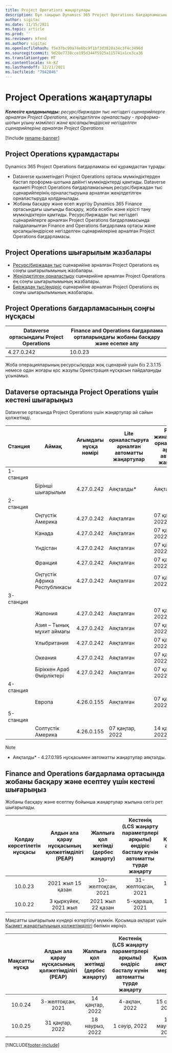 ```yaml
---
title: Project Operations жаңартулары
description: Бұл тақырып Dynamics 365 Project Operations бағдарламасының шығарылған нұсқалары туралы ақпарат береді.
author: sigitac
ms.date: 11/15/2021
ms.topic: article
ms.prod: ''
ms.reviewer: kfend
ms.author: sigitac
ms.openlocfilehash: f5e37bc90a74e6bc9f1bf3d3820a34c3f4c3496d
ms.sourcegitcommit: 9d20e7738cce195d344f5925a115741a1ce3ca36
ms.translationtype: MT
ms.contentlocale: kk-KZ
ms.lasthandoff: 12/21/2021
ms.locfileid: "7942846"
---
```

# <a name="project-operations-updates"></a>Project Operations жаңартулары

_**Келесіге қолданылады:** ресурс/биржадан тыс негіздегі сценарийлерге арналған Project Operations, жеңілдетілген орналастыру - проформа-шотын ұсыну мәмілесі және қосалқы/өндіріске негізделген сценарийлеріне арналған Project Operations_

[!include [rename-banner](~/includes/cc-data-platform-banner.md)]

## <a name="project-operations-components"></a>Project Operations құрамдастары

Dynamics 365 Project Operations бағдарламасы екі құрамдастан тұрады:

- Dataverse қызметіндегі Project Operations ортасы мүмкіндіктерден бастап проформа-шотына дейінгі мүмкіндіктерді қамтиды. Dataverse қызметі Project Operations бағдарламасының ресурс/биржадан тыс сценарийлерінің орналастыруына арналған жеңілдетілген орналастыруда қолданылады.
- Жобаны басқару және есеп жүргізу Dynamics 365 Finance ортасындағы шығынды басқару, жоба есебін және кірісті тану мүмкіндіктерін қамтиды. Ресурс/биржадан тыс негіздегі сценарийлерге арналған Project Operations бағдарламасында пайдаланылған Finance and Operations бағдарлама ортасы және қосалқы/өндіріске негізделген сценарийлеріне арналған Project Operations бағдарламасы.

## <a name="project-operations-release-notes"></a>Project Operations шығарылым жазбалары
- [Ресурс/биржадан тыс](whats-new-dec-2021-resource-based.md) сценарийіне арналған Project Operations ең соңғы шығарылымының жазбалары.
- [Жеңілдетілген орналастыру](../pro/whats-new/whats-new-dec-2021-lite.md) сценарийіне арналған Project Operations ең соңғы шығарылымының жазбалары.
- [Биржадан тыс/өндіріс](../prod-pma/whats-new/whats-new-oct-2021-stocked.md) сценарийіне арналған Project Operations ең соңғы шығарылымының жазбалары.

## <a name="project-operations-latest-version"></a>Project Operations бағдарламасының соңғы нұсқасы

| Dataverse ортасындағы Project Operations | Finance and Operations бағдарлама орталарындағы жобаны басқару және есепке алу | 
| --- | --- |
| 4.27.0.242 | 10.0.23 |

Жоба операцияларының ресурсы/қорда жоқ сценарий үшін біз 2.3.1.15 немесе одан жоғары қос жазулы Оркестрация нұсқасын пайдалануды ұсынамыз.

## <a name="release-schedule-for-project-operations-on-dataverse-environment"></a>Dataverse ортасында Project Operations үшін кестені шығарыңыз

Dataverse ортасында Project Operations үшін жаңартулар ай сайын қолжетімді. 

| Станция | Аймақ | Ағымдағы нұсқа нөмірі | Lite орналастыруға арналған автоматты жаңартулар | Ресурс/жинақталмаған орналастыруға арналған автоматты жаңартулар | Келесі нұсқа нөмірі | Келесі нұсқа жалпыға қолжетімді |
|-----------|-----------------------|-----------------|--------------------|---------------------|---------------------|---------------------|
| 1-станция |   &nbsp;              |    &nbsp;       | &nbsp;             |      &nbsp;         |      &nbsp;         |      &nbsp;         |
|   &nbsp;  | Бірінші шығарылым         |  4.27.0.242     | Аяқталды*          | Аяқталды*           | TBD                 | 14 қаңтар, 2022    |
| 2-станция |   &nbsp;              |    &nbsp;       | &nbsp;             |      &nbsp;         |      &nbsp;         |      &nbsp;         |
|   &nbsp;  | Оңтүстік Америка         |  4.27.0.242     | Аяқталған           | 07 қаңтар, 2022    | TBD                 | 14 қаңтар, 2022    |
|   &nbsp;  | Канада                |  4.27.0.242     | Аяқталған           | 07 қаңтар, 2022    | TBD                 | 14 қаңтар, 2022    |
|   &nbsp;  | Үндістан                 |  4.27.0.242     | Аяқталған           | 07 қаңтар, 2022    | TBD                 | 14 қаңтар, 2022    |
|   &nbsp;  | Франция                |  4.27.0.242     | Аяқталған           | 07 қаңтар, 2022    | TBD                 | 14 қаңтар, 2022    |
|   &nbsp;  | Оңтүстік Африка Республикасы          |  4.27.0.242     | Аяқталған           | 07 қаңтар, 2022    | TBD                 | 14 қаңтар, 2022    |
| 3-станция |      &nbsp;           |     &nbsp;      |     &nbsp;         |      &nbsp;         |      &nbsp;         |      &nbsp;         |
|   &nbsp;  | Жапония                 |  4.27.0.242     | Аяқталған           | 07 қаңтар, 2022    | TBD                 | 21 қаңтар, 2022    |
|   &nbsp;  | Азия – Тынық мұхит аймағы          |  4.27.0.242     | Аяқталған           | 07 қаңтар, 2022    | TBD                 | 21 қаңтар, 2022    |
|   &nbsp;  | Ұлыбритания         |  4.27.0.242     | Аяқталған           | 07 қаңтар, 2022    | TBD                 | 21 қаңтар, 2022    |
|   &nbsp;  | Океания               |  4.27.0.242     | Аяқталған           | 07 қаңтар, 2022    | TBD                 | 21 қаңтар, 2022    |
|   &nbsp;  | Біріккен Араб Әмірліктері  |  4.27.0.242     | Аяқталған           | 07 қаңтар, 2022    | TBD                 | 21 қаңтар, 2022    |
| 4-станция |     &nbsp;            |     &nbsp;      |     &nbsp;         |      &nbsp;         |      &nbsp;         |      &nbsp;         |
|   &nbsp;  | Европа                |  4.26.0.155     | Аяқталған           | 07 қаңтар, 2022    | 4.27.0.242          | 10 қаңтар, 2022    |
| 5-станция |     &nbsp;            |     &nbsp;      |     &nbsp;         |      &nbsp;         |      &nbsp;         |      &nbsp;         |
|   &nbsp;  | Солтүстік Америка         |  4.26.0.155     | 07 қаңтар, 2022   | 14 қаңтар, 2022    | 4.27.0.242          | 17 қаңтар, 2022    |

>[!Note]
> - Аяқталды* - 4.27.0.195 нұсқасымен автоматты жаңартулар аяқталды.


## <a name="release-schedule-for-project-management-and-accounting-in-the-finance-and-operations-apps-environment"></a>Finance and Operations бағдарлама ортасында жобаны басқару және есептеу үшін кестені шығарыңыз

Жобаны басқару және есептеу бойынша жаңартулар жылына сегіз рет шығарылады.

|Қолдау көрсетілетін нұсқасы| Алдын ала қарау нұсқасының қолжетімділігі (PEAP) | Жалпыға қол жетімді (дербес жаңарту) | Кестенің (LCS жаңарту параметрлері арқылы) өндіріс басталу күнін автоматты түрде жаңарту |   Қызметтің аяқталуы мерзімі   |
|:---------------:|:---------------------------:|:---------------------------------:|:--------------------------------------------------------------------:|:------------------:|
|     10.0.23     |      2021 жыл 15 қазан       |        10-желтоқсан, 2021          |                          31-желтоқсан, 2021                           | 18 наурыз, 2022     |
|     10.0.22     |      3 қыркүйек, 2021 жыл      |        2021 жыл 22 қазан           |                          5-қараша, 2021                            | 14 қаңтар, 2022   |


Мақсатты шығарылым күндері өзгертілуі мүмкін. Қосымша ақпарат үшін [Қызмет жаңартылуының қолжетімділігі](/dynamics365/fin-ops-core/fin-ops/get-started/public-preview-releases?toc=%2fdynamics365%2ffinance%2ftoc.json) бөлімін көріңіз.

|Мақсатты нұсқа | Алдын ала қарау нұсқасының қолжетімділігі (PEAP) | Жалпыға қол жетімді (дербес жаңарту) | Кестенің (LCS жаңарту параметрлері арқылы) өндіріс басталу күнін автоматты түрде жаңарту |   Қызметтің аяқталуы мерзімі   |
|:---------------:|:---------------------------:|:---------------------------------:|:--------------------------------------------------------------------:|:------------------:|
|     10.0.24     |      3-желтоқсан, 2021       |        14 қаңтар, 2022           |                          4-ақпан, 2022                            | 15 сәуір, 2022     |
|     10.0.25     |      31 қаңтар, 2022       |        18 наурыз, 2022             |                          1 сәуір, 2022                               | 10 маусым, 2022      |

[!INCLUDE[footer-include](../includes/footer-banner.md)]
